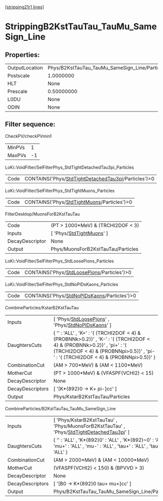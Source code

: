 [[stripping21r1 lines]](./stripping21r1-index)

# StrippingB2KstTauTau_TauMu_SameSign_Line

## Properties:

|                |                                                |
|----------------|------------------------------------------------|
| OutputLocation | Phys/B2KstTauTau_TauMu_SameSign_Line/Particles |
| Postscale      | 1.0000000                                      |
| HLT            | None                                           |
| Prescale       | 0.50000000                                     |
| L0DU           | None                                           |
| ODIN           | None                                           |

## Filter sequence:

CheckPV/checkPVmin1

|        |     |
|--------|-----|
| MinPVs | 1   |
| MaxPVs | -1  |

LoKi::VoidFilter/SelFilterPhys_StdTightDetachedTau3pi_Particles

|      |                                                                                                                |
|------|----------------------------------------------------------------------------------------------------------------|
| Code | CONTAINS('Phys/[StdTightDetachedTau3pi](./stripping21r1-commonparticles-stdtightdetachedtau3pi)/Particles')\>0 |

LoKi::VoidFilter/SelFilterPhys_StdTightMuons_Particles

|      |                                                                                              |
|------|----------------------------------------------------------------------------------------------|
| Code | CONTAINS('Phys/[StdTightMuons](./stripping21r1-commonparticles-stdtightmuons)/Particles')\>0 |

FilterDesktop/MuonsForB2KstTauTau

|                 |                                                                             |
|-----------------|-----------------------------------------------------------------------------|
| Code            | (PT \> 1000\*MeV) & (TRCHI2DOF \< 3)                                        |
| Inputs          | [ 'Phys/[StdTightMuons](./stripping21r1-commonparticles-stdtightmuons)' ] |
| DecayDescriptor | None                                                                        |
| Output          | Phys/MuonsForB2KstTauTau/Particles                                          |

LoKi::VoidFilter/SelFilterPhys_StdLoosePions_Particles

|      |                                                                                              |
|------|----------------------------------------------------------------------------------------------|
| Code | CONTAINS('Phys/[StdLoosePions](./stripping21r1-commonparticles-stdloosepions)/Particles')\>0 |

LoKi::VoidFilter/SelFilterPhys_StdNoPIDsKaons_Particles

|      |                                                                                                |
|------|------------------------------------------------------------------------------------------------|
| Code | CONTAINS('Phys/[StdNoPIDsKaons](./stripping21r1-commonparticles-stdnopidskaons)/Particles')\>0 |

CombineParticles/KstarB2KstTauTau

|                  |                                                                                                                                                                                                                    |
|------------------|--------------------------------------------------------------------------------------------------------------------------------------------------------------------------------------------------------------------|
| Inputs           | [ 'Phys/[StdLoosePions](./stripping21r1-commonparticles-stdloosepions)' , 'Phys/[StdNoPIDsKaons](./stripping21r1-commonparticles-stdnopidskaons)' ]                                                              |
| DaughtersCuts    | { '' : 'ALL' , 'K+' : '( (TRCHI2DOF \< 4) & (PROBNNk\>0.2))' , 'K-' : '( (TRCHI2DOF \< 4) & (PROBNNk\>0.2))' , 'pi+' : '( (TRCHI2DOF \< 4) & (PROBNNpi\>0.5))' , 'pi-' : '( (TRCHI2DOF \< 4) & (PROBNNpi\>0.5))' } |
| CombinationCut   | (AM \> 700\*MeV) & (AM \< 1100\*MeV)                                                                                                                                                                               |
| MotherCut        | (PT \> 1000\*MeV) & (VFASPF(VCHI2) \< 15)                                                                                                                                                                          |
| DecayDescriptor  | None                                                                                                                                                                                                               |
| DecayDescriptors | [ '[K\*(892)0 -\> K+ pi-]cc' ]                                                                                                                                                                                 |
| Output           | Phys/KstarB2KstTauTau/Particles                                                                                                                                                                                    |

CombineParticles/B2KstTauTau_TauMu_SameSign_Line

|                  |                                                                                                                                                      |
|------------------|------------------------------------------------------------------------------------------------------------------------------------------------------|
| Inputs           | [ 'Phys/KstarB2KstTauTau' , 'Phys/MuonsForB2KstTauTau' , 'Phys/[StdTightDetachedTau3pi](./stripping21r1-commonparticles-stdtightdetachedtau3pi)' ] |
| DaughtersCuts    | { '' : 'ALL' , 'K\*(892)0' : 'ALL' , 'K\*(892)~0' : 'ALL' , 'mu+' : 'ALL' , 'mu-' : 'ALL' , 'tau+' : 'ALL' , 'tau-' : 'ALL' }                        |
| CombinationCut   | (AM \> 2000\*MeV) & (AM \< 10000\*MeV)                                                                                                               |
| MotherCut        | (VFASPF(VCHI2) \< 150) & (BPVVD \> 3)                                                                                                                |
| DecayDescriptor  | None                                                                                                                                                 |
| DecayDescriptors | [ '[B0 -\> K\*(892)0 tau+ mu+]cc' ]                                                                                                              |
| Output           | Phys/B2KstTauTau_TauMu_SameSign_Line/Particles                                                                                                       |
